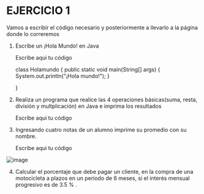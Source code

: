 # EJERCICIO 1
Vamos a escribir el código necesario y posteriormente a llevarlo a la página donde lo correremos

1. Escribe un ¡Hola Mundo! en Java
     
     Escribe aqui tu código
     
    class Holamundo {
    public static void main(String[] args) {
    System.out.println("¡Hola mundo!");
     }
    
    }
     
2. Realiza un programa que realice las 4 operaciones básicas(suma, resta, división y multplicación) en Java e imprima los resultados

    Escribe aqui tu código
    
3. Ingresando cuatro notas de un alumno imprime su promedio con su nombre.

    Escribe aqui tu código
    
![image](https://user-images.githubusercontent.com/101481084/175790926-65fd4ddc-b131-4cd4-88e4-1fd80a73860d.png)

    
 4. Calcular el porcentaje que debe pagar un cliente, en la compra de una motocicleta a plazos en un periodo de 6 meses, si el interés mensual progresivo es de 3.5 % .

